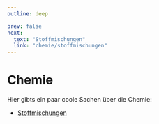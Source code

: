 ```yaml
---
outline: deep

prev: false
next:
  text: "Stoffmischungen"
  link: "chemie/stoffmischungen"
---
```


# Chemie

Hier gibts ein paar coole Sachen über die Chemie:

- [Stoffmischungen](Stoffmischungen)
